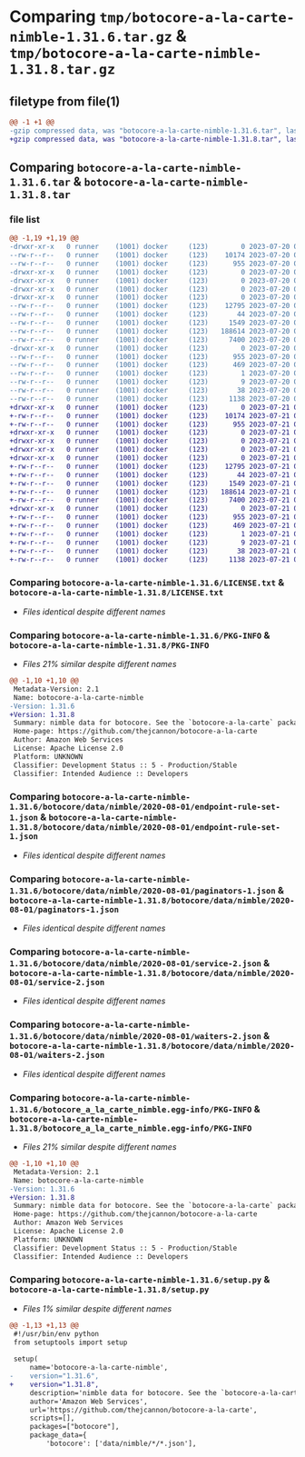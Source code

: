 # Comparing `tmp/botocore-a-la-carte-nimble-1.31.6.tar.gz` & `tmp/botocore-a-la-carte-nimble-1.31.8.tar.gz`

## filetype from file(1)

```diff
@@ -1 +1 @@
-gzip compressed data, was "botocore-a-la-carte-nimble-1.31.6.tar", last modified: Thu Jul 20 01:20:29 2023, max compression
+gzip compressed data, was "botocore-a-la-carte-nimble-1.31.8.tar", last modified: Fri Jul 21 01:21:39 2023, max compression
```

## Comparing `botocore-a-la-carte-nimble-1.31.6.tar` & `botocore-a-la-carte-nimble-1.31.8.tar`

### file list

```diff
@@ -1,19 +1,19 @@
-drwxr-xr-x   0 runner    (1001) docker     (123)        0 2023-07-20 01:20:29.806764 botocore-a-la-carte-nimble-1.31.6/
--rw-r--r--   0 runner    (1001) docker     (123)    10174 2023-07-20 01:20:29.000000 botocore-a-la-carte-nimble-1.31.6/LICENSE.txt
--rw-r--r--   0 runner    (1001) docker     (123)      955 2023-07-20 01:20:29.806764 botocore-a-la-carte-nimble-1.31.6/PKG-INFO
-drwxr-xr-x   0 runner    (1001) docker     (123)        0 2023-07-20 01:20:29.802764 botocore-a-la-carte-nimble-1.31.6/botocore/
-drwxr-xr-x   0 runner    (1001) docker     (123)        0 2023-07-20 01:20:29.802764 botocore-a-la-carte-nimble-1.31.6/botocore/data/
-drwxr-xr-x   0 runner    (1001) docker     (123)        0 2023-07-20 01:20:29.802764 botocore-a-la-carte-nimble-1.31.6/botocore/data/nimble/
-drwxr-xr-x   0 runner    (1001) docker     (123)        0 2023-07-20 01:20:29.802764 botocore-a-la-carte-nimble-1.31.6/botocore/data/nimble/2020-08-01/
--rw-r--r--   0 runner    (1001) docker     (123)    12795 2023-07-20 01:19:55.000000 botocore-a-la-carte-nimble-1.31.6/botocore/data/nimble/2020-08-01/endpoint-rule-set-1.json
--rw-r--r--   0 runner    (1001) docker     (123)       44 2023-07-20 01:19:55.000000 botocore-a-la-carte-nimble-1.31.6/botocore/data/nimble/2020-08-01/examples-1.json
--rw-r--r--   0 runner    (1001) docker     (123)     1549 2023-07-20 01:19:55.000000 botocore-a-la-carte-nimble-1.31.6/botocore/data/nimble/2020-08-01/paginators-1.json
--rw-r--r--   0 runner    (1001) docker     (123)   188614 2023-07-20 01:19:55.000000 botocore-a-la-carte-nimble-1.31.6/botocore/data/nimble/2020-08-01/service-2.json
--rw-r--r--   0 runner    (1001) docker     (123)     7400 2023-07-20 01:19:55.000000 botocore-a-la-carte-nimble-1.31.6/botocore/data/nimble/2020-08-01/waiters-2.json
-drwxr-xr-x   0 runner    (1001) docker     (123)        0 2023-07-20 01:20:29.806764 botocore-a-la-carte-nimble-1.31.6/botocore_a_la_carte_nimble.egg-info/
--rw-r--r--   0 runner    (1001) docker     (123)      955 2023-07-20 01:20:29.000000 botocore-a-la-carte-nimble-1.31.6/botocore_a_la_carte_nimble.egg-info/PKG-INFO
--rw-r--r--   0 runner    (1001) docker     (123)      469 2023-07-20 01:20:29.000000 botocore-a-la-carte-nimble-1.31.6/botocore_a_la_carte_nimble.egg-info/SOURCES.txt
--rw-r--r--   0 runner    (1001) docker     (123)        1 2023-07-20 01:20:29.000000 botocore-a-la-carte-nimble-1.31.6/botocore_a_la_carte_nimble.egg-info/dependency_links.txt
--rw-r--r--   0 runner    (1001) docker     (123)        9 2023-07-20 01:20:29.000000 botocore-a-la-carte-nimble-1.31.6/botocore_a_la_carte_nimble.egg-info/top_level.txt
--rw-r--r--   0 runner    (1001) docker     (123)       38 2023-07-20 01:20:29.806764 botocore-a-la-carte-nimble-1.31.6/setup.cfg
--rw-r--r--   0 runner    (1001) docker     (123)     1138 2023-07-20 01:20:29.000000 botocore-a-la-carte-nimble-1.31.6/setup.py
+drwxr-xr-x   0 runner    (1001) docker     (123)        0 2023-07-21 01:21:39.335252 botocore-a-la-carte-nimble-1.31.8/
+-rw-r--r--   0 runner    (1001) docker     (123)    10174 2023-07-21 01:21:39.000000 botocore-a-la-carte-nimble-1.31.8/LICENSE.txt
+-rw-r--r--   0 runner    (1001) docker     (123)      955 2023-07-21 01:21:39.335252 botocore-a-la-carte-nimble-1.31.8/PKG-INFO
+drwxr-xr-x   0 runner    (1001) docker     (123)        0 2023-07-21 01:21:39.335252 botocore-a-la-carte-nimble-1.31.8/botocore/
+drwxr-xr-x   0 runner    (1001) docker     (123)        0 2023-07-21 01:21:39.335252 botocore-a-la-carte-nimble-1.31.8/botocore/data/
+drwxr-xr-x   0 runner    (1001) docker     (123)        0 2023-07-21 01:21:39.335252 botocore-a-la-carte-nimble-1.31.8/botocore/data/nimble/
+drwxr-xr-x   0 runner    (1001) docker     (123)        0 2023-07-21 01:21:39.335252 botocore-a-la-carte-nimble-1.31.8/botocore/data/nimble/2020-08-01/
+-rw-r--r--   0 runner    (1001) docker     (123)    12795 2023-07-21 01:21:06.000000 botocore-a-la-carte-nimble-1.31.8/botocore/data/nimble/2020-08-01/endpoint-rule-set-1.json
+-rw-r--r--   0 runner    (1001) docker     (123)       44 2023-07-21 01:21:06.000000 botocore-a-la-carte-nimble-1.31.8/botocore/data/nimble/2020-08-01/examples-1.json
+-rw-r--r--   0 runner    (1001) docker     (123)     1549 2023-07-21 01:21:06.000000 botocore-a-la-carte-nimble-1.31.8/botocore/data/nimble/2020-08-01/paginators-1.json
+-rw-r--r--   0 runner    (1001) docker     (123)   188614 2023-07-21 01:21:06.000000 botocore-a-la-carte-nimble-1.31.8/botocore/data/nimble/2020-08-01/service-2.json
+-rw-r--r--   0 runner    (1001) docker     (123)     7400 2023-07-21 01:21:06.000000 botocore-a-la-carte-nimble-1.31.8/botocore/data/nimble/2020-08-01/waiters-2.json
+drwxr-xr-x   0 runner    (1001) docker     (123)        0 2023-07-21 01:21:39.335252 botocore-a-la-carte-nimble-1.31.8/botocore_a_la_carte_nimble.egg-info/
+-rw-r--r--   0 runner    (1001) docker     (123)      955 2023-07-21 01:21:39.000000 botocore-a-la-carte-nimble-1.31.8/botocore_a_la_carte_nimble.egg-info/PKG-INFO
+-rw-r--r--   0 runner    (1001) docker     (123)      469 2023-07-21 01:21:39.000000 botocore-a-la-carte-nimble-1.31.8/botocore_a_la_carte_nimble.egg-info/SOURCES.txt
+-rw-r--r--   0 runner    (1001) docker     (123)        1 2023-07-21 01:21:39.000000 botocore-a-la-carte-nimble-1.31.8/botocore_a_la_carte_nimble.egg-info/dependency_links.txt
+-rw-r--r--   0 runner    (1001) docker     (123)        9 2023-07-21 01:21:39.000000 botocore-a-la-carte-nimble-1.31.8/botocore_a_la_carte_nimble.egg-info/top_level.txt
+-rw-r--r--   0 runner    (1001) docker     (123)       38 2023-07-21 01:21:39.335252 botocore-a-la-carte-nimble-1.31.8/setup.cfg
+-rw-r--r--   0 runner    (1001) docker     (123)     1138 2023-07-21 01:21:39.000000 botocore-a-la-carte-nimble-1.31.8/setup.py
```

### Comparing `botocore-a-la-carte-nimble-1.31.6/LICENSE.txt` & `botocore-a-la-carte-nimble-1.31.8/LICENSE.txt`

 * *Files identical despite different names*

### Comparing `botocore-a-la-carte-nimble-1.31.6/PKG-INFO` & `botocore-a-la-carte-nimble-1.31.8/PKG-INFO`

 * *Files 21% similar despite different names*

```diff
@@ -1,10 +1,10 @@
 Metadata-Version: 2.1
 Name: botocore-a-la-carte-nimble
-Version: 1.31.6
+Version: 1.31.8
 Summary: nimble data for botocore. See the `botocore-a-la-carte` package for more info.
 Home-page: https://github.com/thejcannon/botocore-a-la-carte
 Author: Amazon Web Services
 License: Apache License 2.0
 Platform: UNKNOWN
 Classifier: Development Status :: 5 - Production/Stable
 Classifier: Intended Audience :: Developers
```

### Comparing `botocore-a-la-carte-nimble-1.31.6/botocore/data/nimble/2020-08-01/endpoint-rule-set-1.json` & `botocore-a-la-carte-nimble-1.31.8/botocore/data/nimble/2020-08-01/endpoint-rule-set-1.json`

 * *Files identical despite different names*

### Comparing `botocore-a-la-carte-nimble-1.31.6/botocore/data/nimble/2020-08-01/paginators-1.json` & `botocore-a-la-carte-nimble-1.31.8/botocore/data/nimble/2020-08-01/paginators-1.json`

 * *Files identical despite different names*

### Comparing `botocore-a-la-carte-nimble-1.31.6/botocore/data/nimble/2020-08-01/service-2.json` & `botocore-a-la-carte-nimble-1.31.8/botocore/data/nimble/2020-08-01/service-2.json`

 * *Files identical despite different names*

### Comparing `botocore-a-la-carte-nimble-1.31.6/botocore/data/nimble/2020-08-01/waiters-2.json` & `botocore-a-la-carte-nimble-1.31.8/botocore/data/nimble/2020-08-01/waiters-2.json`

 * *Files identical despite different names*

### Comparing `botocore-a-la-carte-nimble-1.31.6/botocore_a_la_carte_nimble.egg-info/PKG-INFO` & `botocore-a-la-carte-nimble-1.31.8/botocore_a_la_carte_nimble.egg-info/PKG-INFO`

 * *Files 21% similar despite different names*

```diff
@@ -1,10 +1,10 @@
 Metadata-Version: 2.1
 Name: botocore-a-la-carte-nimble
-Version: 1.31.6
+Version: 1.31.8
 Summary: nimble data for botocore. See the `botocore-a-la-carte` package for more info.
 Home-page: https://github.com/thejcannon/botocore-a-la-carte
 Author: Amazon Web Services
 License: Apache License 2.0
 Platform: UNKNOWN
 Classifier: Development Status :: 5 - Production/Stable
 Classifier: Intended Audience :: Developers
```

### Comparing `botocore-a-la-carte-nimble-1.31.6/setup.py` & `botocore-a-la-carte-nimble-1.31.8/setup.py`

 * *Files 1% similar despite different names*

```diff
@@ -1,13 +1,13 @@
 #!/usr/bin/env python
 from setuptools import setup
 
 setup(
     name='botocore-a-la-carte-nimble',
-    version="1.31.6",
+    version="1.31.8",
     description='nimble data for botocore. See the `botocore-a-la-carte` package for more info.',
     author='Amazon Web Services',
     url='https://github.com/thejcannon/botocore-a-la-carte',
     scripts=[],
     packages=["botocore"],
     package_data={
         'botocore': ['data/nimble/*/*.json'],
```

